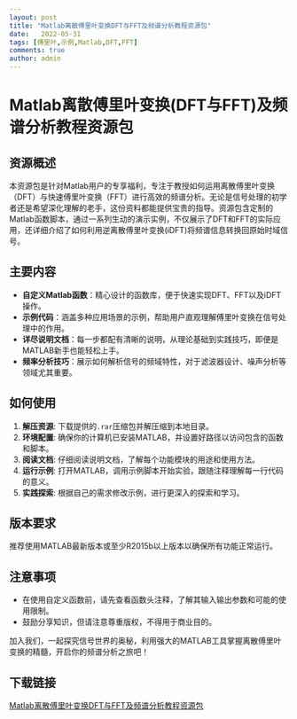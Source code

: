 ```yaml
---
layout: post
title: "Matlab离散傅里叶变换DFT与FFT及频谱分析教程资源包"
date:   2022-05-31
tags: [傅里叶,示例,Matlab,DFT,FFT]
comments: true
author: admin
---
```

# Matlab离散傅里叶变换(DFT与FFT)及频谱分析教程资源包

## 资源概述

本资源包是针对Matlab用户的专享福利，专注于教授如何运用离散傅里叶变换（DFT）与快速傅里叶变换（FFT）进行高效的频谱分析。无论是信号处理的初学者还是希望深化理解的老手，这份资料都能提供宝贵的指导。资源包含定制的Matlab函数脚本，通过一系列生动的演示实例，不仅展示了DFT和FFT的实际应用，还详细介绍了如何利用逆离散傅里叶变换(iDFT)将频谱信息转换回原始时域信号。

## 主要内容

- **自定义Matlab函数**：精心设计的函数库，便于快速实现DFT、FFT以及iDFT操作。
- **示例代码**：涵盖多种应用场景的示例，帮助用户直观理解傅里叶变换在信号处理中的作用。
- **详尽说明文档**：每一步都配有清晰的说明，从理论基础到实践技巧，即便是MATLAB新手也能轻松上手。
- **频率分析技巧**：展示如何解析信号的频域特性，对于滤波器设计、噪声分析等领域尤其重要。

## 如何使用

1. **解压资源**: 下载提供的`.rar`压缩包并解压缩到本地目录。
2. **环境配置**: 确保你的计算机已安装MATLAB，并设置好路径以访问包含的函数和脚本。
3. **阅读文档**: 仔细阅读说明文档，了解每个功能模块的用途和使用方法。
4. **运行示例**: 打开MATLAB，调用示例脚本开始实验，跟随注释理解每一行代码的意义。
5. **实践探索**: 根据自己的需求修改示例，进行更深入的探索和学习。

## 版本要求

推荐使用MATLAB最新版本或至少R2015b以上版本以确保所有功能正常运行。

## 注意事项

- 在使用自定义函数前，请先查看函数头注释，了解其输入输出参数和可能的使用限制。
- 鼓励分享知识，但请注意尊重版权，不得用于商业目的。

加入我们，一起探究信号世界的奥秘，利用强大的MATLAB工具掌握离散傅里叶变换的精髓，开启你的频谱分析之旅吧！

## 下载链接

[Matlab离散傅里叶变换DFT与FFT及频谱分析教程资源包](https://pan.quark.cn/s/0aa329a050a4)